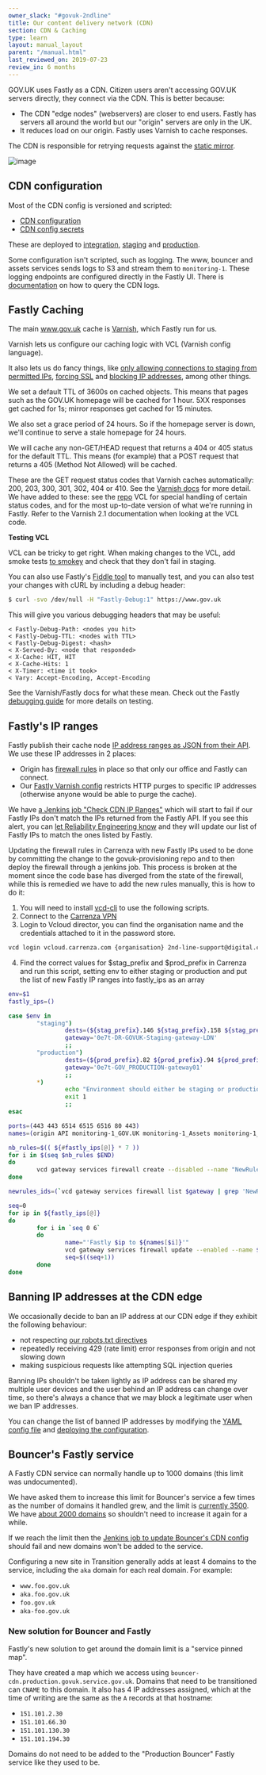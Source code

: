 ```yaml
---
owner_slack: "#govuk-2ndline"
title: Our content delivery network (CDN)
section: CDN & Caching
type: learn
layout: manual_layout
parent: "/manual.html"
last_reviewed_on: 2019-07-23
review_in: 6 months
---
```


GOV.UK uses Fastly as a CDN. Citizen users aren't accessing GOV.UK servers
directly, they connect via the CDN. This is better because:

- The CDN "edge nodes" (webservers) are closer to end users. Fastly has
  servers all around the world but our "origin" servers are only in the UK.
- It reduces load on our origin. Fastly uses Varnish to cache responses.

The CDN is responsible for retrying requests against the
[static mirror](/manual/fall-back-to-mirror.html).

![image](images/cdn-mirror-configuration.png)

## CDN configuration

Most of the CDN config is versioned and scripted:

- [CDN configuration](https://github.com/alphagov/govuk-cdn-config/)
- [CDN config secrets](https://github.com/alphagov/govuk-cdn-config-secrets)

These are deployed to [integration][integration_cdn], [staging][staging_cdn]
and [production][production_cdn].

Some configuration isn't scripted, such as logging. The www, bouncer and assets
services sends logs to S3 and stream them to `monitoring-1`. These logging
endpoints are configured directly in the Fastly UI. There is
[documentation](/manual/query-cdn-logs.html) on how to query the CDN logs.

[integration_cdn]: https://deploy.integration.publishing.service.gov.uk/job/Deploy_CDN/
[staging_cdn]: https://deploy.staging.publishing.service.gov.uk/job/Deploy_CDN/
[production_cdn]: https://deploy.publishing.service.gov.uk/job/Deploy_CDN/

## Fastly Caching

The main www.gov.uk cache is
[Varnish](https://varnish-cache.org/docs/2.1/index.html), which Fastly run for
us.

Varnish lets us configure our caching logic with VCL (Varnish config language).

It also lets us do fancy things, like [only allowing connections to staging from permitted IPs](https://github.com/alphagov/govuk-cdn-config/blob/master/vcl_templates/www.vcl.erb#L193), [forcing SSL](https://github.com/alphagov/govuk-cdn-config/blob/master/vcl_templates/www.vcl.erb#L214) and [blocking IP addresses](https://github.com/alphagov/govuk-cdn-config/blob/master/vcl_templates/www.vcl.erb#L200), among other things.

We set a default TTL of 3600s on cached objects. This means that pages such as
the GOV.UK homepage will be cached for 1 hour. 5XX responses get cached for
1s; mirror responses get cached for 15 minutes.

We also set a grace period of 24 hours. So if the homepage server is down,
we'll continue to serve a stale homepage for 24 hours.

We will cache any non-GET/HEAD request that returns a 404 or 405 status for the
default TTL. This means (for example) that a POST request that returns a 405
(Method Not Allowed) will be cached.

These are the GET request status codes that Varnish caches automatically:
200, 203, 300, 301, 302, 404 or 410. See the [Varnish docs](https://varnish-cache.org/docs/2.1/reference/vcl.html#variables)
for more detail. We have added to these: see the [repo](https://github.com/alphagov/govuk-cdn-config)
VCL for special handling of certain status codes, and for the most up-to-date
version of what we're running in Fastly.
Refer to the Varnish 2.1 documentation when looking at the VCL code.

**Testing VCL**

VCL can be tricky to get right. When making changes to the VCL, add smoke tests
[to smokey](https://github.com/alphagov/smokey/blob/master/features/caching.feature)
and check that they don't fail in staging.

You can also use Fastly's [Fiddle tool](https://fiddle.fastlydemo.net/) to
manually test, and you can also test your changes with cURL by including a
debug header:

```sh
$ curl -svo /dev/null -H "Fastly-Debug:1" https://www.gov.uk
```

This will give you various debugging headers that may be useful:

```
< Fastly-Debug-Path: <nodes you hit>
< Fastly-Debug-TTL: <nodes with TTL>
< Fastly-Debug-Digest: <hash>
< X-Served-By: <node that responded>
< X-Cache: HIT, HIT
< X-Cache-Hits: 1
< X-Timer: <time it took>
< Vary: Accept-Encoding, Accept-Encoding
```

See the Varnish/Fastly docs for what these mean. Check out the Fastly
[debugging guide](https://docs.fastly.com/guides/debugging/checking-cache#using-curl)
for more details on testing.

## Fastly's IP ranges

Fastly publish their cache node
[IP address ranges as JSON from their API][fastly_ips]. We use these IP
addresses in 2 places:

- Origin has [firewall rules][] in place so that only our office and Fastly
  can connect.
- Our [Fastly Varnish config][vcl_config] restricts HTTP purges to specific
  IP addresses (otherwise anyone would be able to purge the cache).

We have [a Jenkins job "Check CDN IP Ranges"][check-cdn-ip-ranges] which will
start to fail if our Fastly IPs don't match the IPs returned from the Fastly
API. If you see this alert, you can
[let Reliability Engineering know][raise-with-re] and they will update our
list of Fastly IPs to match the ones listed by Fastly.

Updating the firewall rules in Carrenza with new Fastly IPs used to be done by
committing the change to the govuk-provisioning repo and to then deploy the
firewall through a jenkins job. This process is broken at the moment since the
code base has diverged from the state of the firewall, while this is remedied
we have to add the new rules manually, this is how to do it:

1. You will need to install [vcd-cli][vcd-cli] to use the following scripts.
2. Connect to the [Carrenza VPN][carrenza-vpn]
3. Login to Vcloud director, you can find the organisation name and the credentials
attached to it in the password store.

```bash
vcd login vcloud.carrenza.com {organisation} 2nd-line-support@digital.cabinet-office.gov.uk -V 27.0
```

4. Find the correct values for $stag_prefix and $prod_prefix in Carrenza and run this script, setting env to either staging or production and put the list
of new Fastly IP ranges into fastly_ips as an array

```bash
env=$1
fastly_ips=()

case $env in
        "staging")
                dests=(${stag_prefix}.146 ${stag_prefix}.158 ${stag_prefix}.155 ${stag_prefix}.155 ${stag_prefix}.155 ${stag_prefix}.157 ${stag_prefix}.149)
                gateway='0e7t-DR-GOVUK-Staging-gateway-LDN'
                ;;
        "production") 
                dests=(${prod_prefix}.82 ${prod_prefix}.94 ${prod_prefix}.91 ${prod_prefix}.91 ${prod_prefix}.91 ${prod_prefix}.93 ${prod_prefix}.85)
                gateway='0e7t-GOV_PRODUCTION-gateway01'
                ;;
        *)
                echo "Environment should either be staging or production"
                exit 1
                ;;
esac

ports=(443 443 6514 6515 6516 80 443)
names=(origin API monitoring-1_GOV.UK monitoring-1_Assets monitoring-1_Bouncer apt_mirror Backend_AWS)

nb_rules=$(( ${#fastly_ips[@]} * 7 ))
for i in $(seq $nb_rules $END)
do
        vcd gateway services firewall create --disabled --name "NewRule_$i" --action accept --type user $gateway
done

newrules_ids=(`vcd gateway services firewall list $gateway | grep 'NewRule_' | awk '{print $1'}`)

seq=0
for ip in ${fastly_ips[@]}
do
        for i in `seq 0 6`
        do
                name="'Fastly $ip to ${names[$i]}'"
                vcd gateway services firewall update --enabled --name $name --source $ip:ip --destination ${dests[$i]}:ip --service tcp any ${ports[$i]} $gateway ${newrules_ids[$seq]}
                seq=$((seq+1))
        done    
done
```

[fastly_ips]: https://api.fastly.com/public-ip-list
[firewall rules]: https://github.com/alphagov/govuk-provisioning/blob/master/vcloud-edge_gateway/vars/production_carrenza_vars.yaml
[vcl_config]: https://github.com/alphagov/govuk-cdn-config/
[check-cdn-ip-ranges]: https://deploy.publishing.service.gov.uk/job/Check_CDN_IP_Ranges/
[raise-with-re]: raising-issues-with-reliability-engineering.html
[vcd-cli]: https://github.com/vmware/vcd-cli
[carrenza-vpn]: https://docs.publishing.service.gov.uk/manual/connect-to-vcloud-director.html#connecting-with-cisco-anyconnect

## Banning IP addresses at the CDN edge

We occasionally decide to ban an IP address at our CDN edge if they exhibit the
following behaviour:

- not respecting [our robots.txt directives][robots]
- repeatedly receiving 429 (rate limit) error responses from origin and not
  slowing down
- making suspicious requests like attempting SQL injection queries

[robots]: https://www.gov.uk/robots.txt

Banning IPs shouldn't be taken lightly as IP address can be shared my multiple
user devices and the user behind an IP address can change over time, so there's
always a chance that we may block a legitimate user when we ban IP addresses.

You can change the list of banned IP addresses by modifying the
[YAML config file][ip_ban_config] and [deploying the configuration][ip_ban_deploy].

[ip_ban_config]: https://github.com/alphagov/govuk-cdn-config-secrets/blob/master/fastly/dictionaries/config/ip_address_blacklist.yaml
[ip_ban_deploy]: https://deploy.publishing.service.gov.uk/job/Update_CDN_Dictionaries/build

## Bouncer's Fastly service

A Fastly CDN service can normally handle up to 1000 domains (this limit was
undocumented).

We have asked them to increase this limit for Bouncer's service a few times as
the number of domains it handled grew, and the limit is
[currently 3500](https://fastly.zendesk.com/requests/7356). We have
[about 2000 domains](https://transition.publishing.service.gov.uk/hosts)
so shouldn't need to increase it again for a while.

If we reach the limit then the [Jenkins job to update Bouncer's CDN
config](https://deploy.publishing.service.gov.uk/job/Bouncer_CDN/) should fail
and new domains won't be added to the service.

Configuring a new site in Transition generally adds at least 4 domains to the
service, including the `aka` domain for each real domain. For example:

-   `www.foo.gov.uk`
-   `aka.foo.gov.uk`
-   `foo.gov.uk`
-   `aka-foo.gov.uk`

### New solution for Bouncer and Fastly

Fastly's new solution to get around the domain limit is a "service pinned map".

They have created a map which we access using
`bouncer-cdn.production.govuk.service.gov.uk`.
Domains that need to be transitioned can `CNAME` to this domain. It also has
4 IP addresses assigned, which at the time of writing are the same as the `A`
records at that hostname:

- `151.101.2.30`
- `151.101.66.30`
- `151.101.130.30`
- `151.101.194.30`

Domains do not need to be added to the "Production Bouncer" Fastly service
like they used to be.
